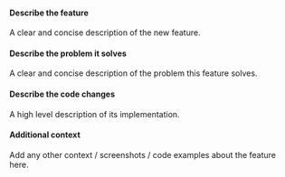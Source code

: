 #### Describe the feature

A clear and concise description of the new feature.

#### Describe the problem it solves

A clear and concise description of the problem this feature solves.

#### Describe the code changes

A high level description of its implementation.

#### Additional context

Add any other context / screenshots / code examples about the feature here.
